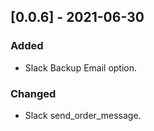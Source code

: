 ## [0.0.6] - 2021-06-30
### Added
- Slack Backup Email option.

### Changed
- Slack send_order_message.